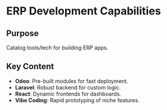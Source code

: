 # ERP Development Capabilities

## Purpose  
Catalog tools/tech for building ERP apps.

## Key Content  
- **Odoo**: Pre-built modules for fast deployment.  
- **Laravel**: Robust backend for custom logic.  
- **React**: Dynamic frontends for dashboards.  
- **Vibe Coding**: Rapid prototyping of niche features.  
